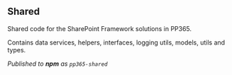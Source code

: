 ## Shared

Shared code for the SharePoint Framework solutions in PP365.

Contains data services, helpers, interfaces, logging utils, models, utils and types.

_Published to **npm** as `pp365-shared`_